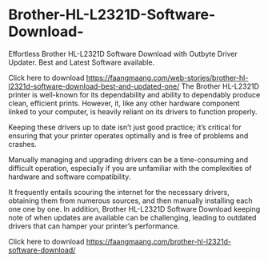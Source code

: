 # Brother-HL-L2321D-Software-Download-

 Effortless Brother HL-L2321D Software Download with Outbyte Driver Updater. Best and Latest Software available.


Click here to download https://faangmaang.com/web-stories/brother-hl-l2321d-software-download-best-and-updated-one/
The Brother HL-L2321D printer is well-known for its dependability and ability to dependably produce clean, efficient prints. However, it, like any other hardware component linked to your computer, is heavily reliant on its drivers to function properly.

Keeping these drivers up to date isn’t just good practice; it’s critical for ensuring that your printer operates optimally and is free of problems and crashes.

Manually managing and upgrading drivers can be a time-consuming and difficult operation, especially if you are unfamiliar with the complexities of hardware and software compatibility.

It frequently entails scouring the internet for the necessary drivers, obtaining them from numerous sources, and then manually installing each one one by one. In addition, Brother HL-L2321D Software Download keeping note of when updates are available can be challenging, leading to outdated drivers that can hamper your printer’s performance.

Click here to download https://faangmaang.com/brother-hl-l2321d-software-download/
